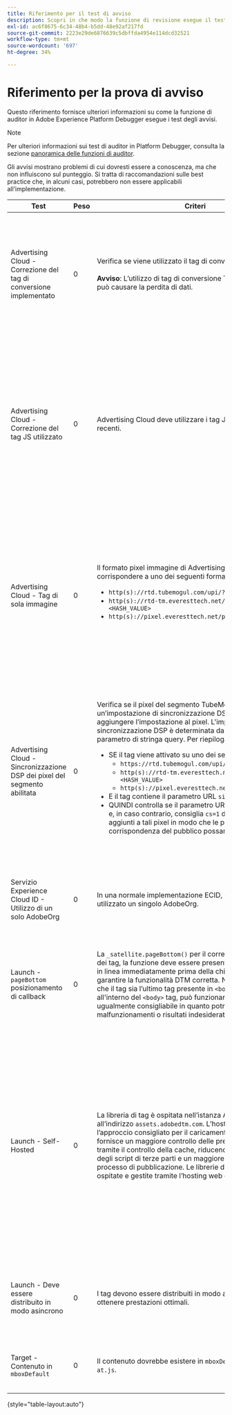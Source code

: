 ```yaml
---
title: Riferimento per il test di avviso
description: Scopri in che modo la funzione di revisione esegue il test degli avvisi in Adobe Experience Platform Debugger.
exl-id: ac6f8675-6c34-48b4-b5dd-48e92af217fd
source-git-commit: 2223e29de6876639c5dbffda4954e114dcd32521
workflow-type: tm+mt
source-wordcount: '697'
ht-degree: 34%

---
```


# Riferimento per la prova di avviso

Questo riferimento fornisce ulteriori informazioni su come la funzione di auditor in Adobe Experience Platform Debugger esegue i test degli avvisi.

>[!NOTE]
>
>Per ulteriori informazioni sui test di auditor in Platform Debugger, consulta la sezione [panoramica delle funzioni di auditor](./overview.md).

Gli avvisi mostrano problemi di cui dovresti essere a conoscenza, ma che non influiscono sul punteggio. Si tratta di raccomandazioni sulle best practice che, in alcuni casi, potrebbero non essere applicabili all’implementazione.

| Test | Peso | Criteri | Consiglio |
| --- | --- | --- | --- |
| Advertising Cloud - Correzione del tag di conversione implementato | 0 | Verifica se viene utilizzato il tag di conversione corretto.<br><br>**Avviso**: L’utilizzo di tag di conversione TubeMogul obsoleti può causare la perdita di dati. | Aggiorna i pixel di conversione ai nuovi tag di conversione di sola immagine di Advertising Cloud. Questa operazione può essere realizzata con la massima facilità [Estensione tag Advertising Cloud](https://experienceleague.adobe.com/docs/experience-platform/destinations/catalog/advertising/adobe-advertising-cloud.html). |
| Advertising Cloud - Correzione del tag JS utilizzato | 0 | Advertising Cloud deve utilizzare i tag JavaScript più recenti. | Aggiorna JavaScript di Advertising Cloud alla versione più recente. L’utilizzo di versioni JavaScript obsolete può comportare la perdita di funzionalità. Questa operazione può essere realizzata più facilmente utilizzando [Estensione tag Advertising Cloud](https://experienceleague.adobe.com/docs/experience-platform/destinations/catalog/advertising/adobe-advertising-cloud.html). |
| Advertising Cloud - Tag di sola immagine | 0 | Il formato pixel immagine di Advertising Cloud deve corrispondere a uno dei seguenti formati consigliati: <ul><li>`http(s)://rtd.tubemogul.com/upi/?sid=<HASH_VALUE>`</li><li>`http(s)://rtd-tm.everesttech.net/upi/?sid=<HASH_VALUE>`</li><li>`http(s)://pixel.everesttech.net/px2/<NUMERIC_ID>?`</li></ul> | Aggiorna i pixel di Advertising Cloud ai nuovi tag di sola immagine di Advertising Cloud, in modo da poter sfruttare appieno la funzionalità di Advertising Cloud. Questa operazione può essere realizzata con la massima facilità [Estensione tag Advertising Cloud](https://experienceleague.adobe.com/docs/experience-platform/destinations/catalog/advertising/adobe-advertising-cloud.html). |
| Advertising Cloud - Sincronizzazione DSP dei pixel del segmento abilitata | 0 | Verifica se il pixel del segmento TubeMogul contiene un’impostazione di sincronizzazione DSP e consiglia di aggiungere l’impostazione al pixel. L&#39;impostazione di sincronizzazione DSP è determinata dall&#39;utilizzo di un parametro di stringa query. Per riepilogare: <ul><li>SE il tag viene attivato su uno dei seguenti elementi:<ul><li>`https://rtd.tubemogul.com/upi/?sid=<HASH_VALUE>`</li><li>`http(s)://rtd-tm.everesttech.net/upi/?sid=<HASH_VALUE>`</li><li>`http(s)://pixel.everesttech.net/px2/<NUMERIC_ID>?`</li></ul></li><li>E il tag contiene il parametro URL `sid=`</li><li>QUINDI controlla se il parametro URL `cs=0` o `cs=1` esiste e, in caso contrario, consiglia `cs=1` devono essere aggiunti a tali pixel in modo che le percentuali di corrispondenza del pubblico possano migliorare.</li></ul> | Aggiungi il parametro URL `cs=1` ai pixel di Advertising Cloud in modo che possa verificarsi la sincronizzazione DSP, che aumenta le percentuali di corrispondenza del pubblico. Questa operazione può essere realizzata con la massima facilità [Estensione tag Advertising Cloud](https://experienceleague.adobe.com/docs/experience-platform/destinations/catalog/advertising/adobe-advertising-cloud.html). |
| Servizio Experience Cloud ID - Utilizzo di un solo AdobeOrg | 0 | In una normale implementazione ECID, deve essere utilizzato un singolo AdobeOrg. | Verifica l’esistenza di più ID AdobeOrg per questa implementazione. <br><br>[Informazioni aggiuntive](https://experienceleague.adobe.com/docs/id-service/using/intro/id-request.html) |
| Launch - `pageBottom` posizionamento di callback | 0 | La `_satellite.pageBottom()` per il corretto funzionamento dei tag, la funzione deve essere presente. Aggiungi lo script in linea immediatamente prima della chiusura `</body>` per garantire la funzionalità DTM corretta. Nota: è consigliabile che il tag sia l’ultimo tag presente in `<body>`. Se si trova all&#39;interno del `<body>` tag, può funzionare, ma non è ugualmente consigliabile in quanto potrebbe generare malfunzionamenti o risultati indesiderati. | Aggiungi lo script in linea immediatamente prima della chiusura `</body>` per garantire la funzionalità DTM corretta. <br><br>[Informazioni aggiuntive](https://experienceleague.adobe.com/docs/experience-platform/tags/client-side/asynchronous-deployment.html) |
| Launch - Self-Hosted | 0 | La libreria di tag è ospitata nell’istanza Akamai di Adobe all’indirizzo `assets.adobedtm.com`. L’hosting autonomo è l’approccio consigliato per il caricamento dei tag in quanto fornisce un maggiore controllo delle prestazioni del sito web tramite il controllo della cache, riducendo le dipendenze degli script di terze parti e un maggiore controllo del processo di pubblicazione. Le librerie di tag possono essere ospitate e gestite tramite l’hosting web o CDN. | Passa a un hosting autonomo è l’approccio per caricare i tag su una pagina. Sebbene l’hosting di tramite la rete CDN Akamai funzioni nella maggior parte dei casi, l’hosting autonomo migliora le prestazioni della pagina. <br><br>Informazioni aggiuntive:<ul><li>[Guida rapida ai tag](https://experienceleague.adobe.com/docs/experience-platform/tags/client-side/asynchronous-deployment.html)</li><li>[Distribuzione asincrona](https://experienceleague.adobe.com/docs/experience-platform/tags/client-side/asynchronous-deployment.html)</li></ul> |
| Launch - Deve essere distribuito in modo asincrono | 0 | I tag devono essere distribuiti in modo asincrono per ottenere prestazioni ottimali. | Includi il `async` nello script in linea per garantire la funzionalità tag corretta <br><br>[Informazioni aggiuntive](https://experienceleague.adobe.com/docs/experience-platform/tags/client-side/asynchronous-deployment.html) |
| Target - Contenuto in `mboxDefault` | 0 | Il contenuto dovrebbe esistere in `mboxDefault` quando utilizzi `at.js`. | Verifica che il contenuto sia disponibile. <br><br>[Informazioni aggiuntive](https://experienceleague.adobe.com/docs/target/using/implement-target/implementing-target.html) |

{style=&quot;table-layout:auto&quot;}
